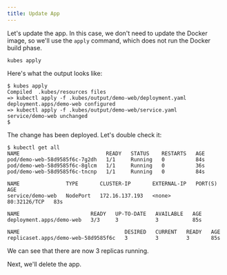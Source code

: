 ```yaml
---
title: Update App
---
```


Let's update the app. In this case, we don't need to update the Docker image, so we'll use the `apply` command, which does not run the Docker build phase.

    kubes apply

Here's what the output looks like:

    $ kubes apply
    Compiled  .kubes/resources files
    => kubectl apply -f .kubes/output/demo-web/deployment.yaml
    deployment.apps/demo-web configured
    => kubectl apply -f .kubes/output/demo-web/service.yaml
    service/demo-web unchanged
    $

The change has been deployed. Let's double check it:

    $ kubectl get all
    NAME                            READY   STATUS    RESTARTS   AGE
    pod/demo-web-58d9585f6c-7g2dh   1/1     Running   0          84s
    pod/demo-web-58d9585f6c-8glcm   1/1     Running   0          36s
    pod/demo-web-58d9585f6c-tncnp   1/1     Running   0          84s

    NAME               TYPE       CLUSTER-IP       EXTERNAL-IP   PORT(S)        AGE
    service/demo-web   NodePort   172.16.137.193   <none>        80:32126/TCP   83s

    NAME                       READY   UP-TO-DATE   AVAILABLE   AGE
    deployment.apps/demo-web   3/3     3            3           85s

    NAME                                  DESIRED   CURRENT   READY   AGE
    replicaset.apps/demo-web-58d9585f6c   3         3         3       85s

We can see that there are now 3 replicas running.

Next, we'll delete the app.

